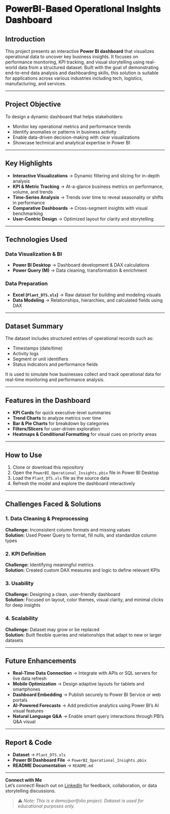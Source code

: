 # 𝐏𝐨𝐰𝐞𝐫𝐁𝐈-𝐁𝐚𝐬𝐞𝐝 𝐎𝐩𝐞𝐫𝐚𝐭𝐢𝐨𝐧𝐚𝐥 𝐈𝐧𝐬𝐢𝐠𝐡𝐭𝐬 𝐃𝐚𝐬𝐡𝐛𝐨𝐚𝐫𝐝

## Introduction  
This project presents an interactive **Power BI dashboard** that visualizes operational data to uncover key business insights. It focuses on performance monitoring, KPI tracking, and visual storytelling using real-world data from a structured dataset. Built with the goal of demonstrating end-to-end data analysis and dashboarding skills, this solution is suitable for applications across various industries including tech, logistics, manufacturing, and services.

---

## Project Objective  
To design a dynamic dashboard that helps stakeholders:
- Monitor key operational metrics and performance trends
- Identify anomalies or patterns in business activity
- Enable data-driven decision-making with clear visualizations
- Showcase technical and analytical expertise in Power BI

---

## Key Highlights  
- **Interactive Visualizations** → Dynamic filtering and slicing for in-depth analysis  
- **KPI & Metric Tracking** → At-a-glance business metrics on performance, volume, and trends  
- **Time-Series Analysis** → Trends over time to reveal seasonality or shifts in performance  
- **Comparative Dashboards** → Cross-segment insights with visual benchmarking  
- **User-Centric Design** → Optimized layout for clarity and storytelling  

---

## Technologies Used  

### Data Visualization & BI  
- **Power BI Desktop** → Dashboard development & DAX calculations  
- **Power Query (M)** → Data cleaning, transformation & enrichment  

### Data Preparation  
- **Excel (`Plant_DTS.xls`)** → Raw dataset for building and modeling visuals  
- **Data Modeling** → Relationships, hierarchies, and calculated fields using DAX  

---

## Dataset Summary  
The dataset includes structured entries of operational records such as:
- Timestamps (date/time)
- Activity logs
- Segment or unit identifiers
- Status indicators and performance fields

It is used to simulate how businesses collect and track operational data for real-time monitoring and performance analysis.

---

## Features in the Dashboard  
- **KPI Cards** for quick executive-level summaries  
- **Trend Charts** to analyze metrics over time  
- **Bar & Pie Charts** for breakdown by categories  
- **Filters/Slicers** for user-driven exploration  
- **Heatmaps & Conditional Formatting** for visual cues on priority areas  

---

## How to Use  
1. Clone or download this repository  
2. Open the `PowerBI_Operational_Insights.pbix` file in Power BI Desktop  
3. Load the `Plant_DTS.xls` file as the source data  
4. Refresh the model and explore the dashboard interactively  

---

## Challenges Faced & Solutions  

### 1. Data Cleaning & Preprocessing  
**Challenge:** Inconsistent column formats and missing values  
**Solution:** Used Power Query to format, fill nulls, and standardize column types  

### 2. KPI Definition  
**Challenge:** Identifying meaningful metrics  
**Solution:** Created custom DAX measures and logic to define relevant KPIs  

### 3. Usability  
**Challenge:** Designing a clean, user-friendly dashboard  
**Solution:** Focused on layout, color themes, visual clarity, and minimal clicks for deep insights  

### 4. Scalability  
**Challenge:** Dataset may grow or be replaced  
**Solution:** Built flexible queries and relationships that adapt to new or larger datasets  

---

## Future Enhancements  

- **Real-Time Data Connection** → Integrate with APIs or SQL servers for live data refresh  
- **Mobile Optimization** → Design adaptive layouts for tablets and smartphones  
- **Dashboard Embedding** → Publish securely to Power BI Service or web portals  
- **AI-Powered Forecasts** → Add predictive analytics using Power BI’s AI visual features  
- **Natural Language Q&A** → Enable smart query interactions through PBI’s Q&A visual  

---

## Report & Code  
- **Dataset** → `Plant_DTS.xls`  
- **Power BI Dashboard File** → `PowerBI_Operational_Insights.pbix`  
- **README Documentation** → `README.md`  

---

 **Connect with Me**  
Let’s connect! Reach out on [LinkedIn](https://linkedin.com/in/yourprofile) for feedback, collaboration, or data storytelling discussions.

> ⚠️ *Note: This is a demo/portfolio project. Dataset is used for educational purposes only.*
